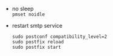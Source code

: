 * no sleep  
 `pmset noidle `
 
* restart smtp service
  ```
  sudo postconf compatibility_level=2
  sudo postfix reload
  sudo postfix start
  ```
